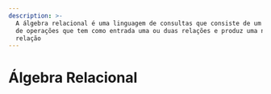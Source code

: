 ```yaml
---
description: >-
  A álgebra relacional é uma linguagem de consultas que consiste de um conjunto
  de operações que tem como entrada uma ou duas relações e produz uma nova
  relação
---
```


# Álgebra Relacional

